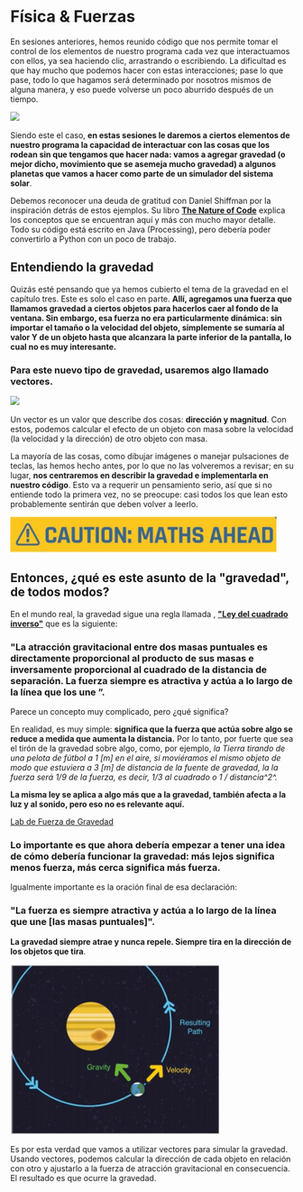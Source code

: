 # Física & Fuerzas

En sesiones anteriores, hemos reunido código que nos permite tomar el control de los elementos de nuestro programa cada vez que interactuamos con ellos, ya sea haciendo clic, arrastrando o escribiendo. La dificultad es que hay mucho que podemos hacer con estas interacciones; pase lo que pase, todo lo que hagamos será determinado por nosotros mismos de alguna manera, y eso puede volverse un poco aburrido después de un tiempo. 

![](https://media.giphy.com/media/LRxbk6xYZzHSVrwHd5/giphy.gif)

Siendo este el caso, **en estas sesiones le daremos a ciertos elementos de nuestro programa la capacidad de interactuar con las cosas que los rodean sin que tengamos que hacer nada: vamos a agregar gravedad (o mejor dicho, movimiento que se asemeja mucho gravedad) a algunos planetas que vamos a hacer como parte de un simulador del sistema solar**.

Debemos reconocer una deuda de gratitud con Daniel Shiffman por la inspiración detrás de estos ejemplos. Su libro [**The Nature of Code**](https://natureofcode.com/) explica los conceptos que se encuentran aquí y más con mucho mayor detalle. Todo su código está escrito en Java (Processing), pero debería poder convertirlo a Python con un poco de trabajo.

## Entendiendo la gravedad

Quizás esté pensando que ya hemos cubierto el tema de la gravedad en el capítulo tres. Este es solo el caso en parte. **Allí, agregamos una fuerza que llamamos gravedad a ciertos objetos para hacerlos caer al fondo de la ventana. Sin embargo, esa fuerza no era particularmente dinámica: sin importar el tamaño o la velocidad del objeto, simplemente se sumaría al valor Y de un objeto hasta que alcanzara la parte inferior de la pantalla, lo cual no es muy interesante.**

### Para este nuevo tipo de gravedad, usaremos algo llamado vectores.
![](https://media.giphy.com/media/3o7aDa022Z5JIgsKkg/giphy.gif)

Un vector es un valor que describe dos cosas: **dirección y magnitud**. Con estos, podemos calcular el efecto de un objeto con masa sobre la velocidad (la velocidad y la dirección) de otro objeto con masa. 

La mayoría de las cosas, como dibujar imágenes o manejar pulsaciones de teclas, las hemos hecho antes, por lo que no las volveremos a revisar; en su lugar, **nos centraremos en describir la gravedad e implementarla en nuestro código**. Esto va a requerir un pensamiento serio, así que si no entiende todo la primera vez, no se preocupe: casi todos los que lean esto probablemente sentirán que deben volver a leerlo.

![](https://github.com/Ezzzzzzzzzzzzzz/Taller_PyG/blob/master/PracticasPyG/Practica6/MathsAhead.JPG)

## Entonces, ¿qué es este asunto de la "gravedad", de todos modos?

En el mundo real, la gravedad sigue una regla llamada , **["Ley del cuadrado inverso"](https://es.wikipedia.org/wiki/Ley_de_la_inversa_del_cuadrado)** que es la siguiente: 

### "La atracción gravitacional entre dos masas puntuales es directamente proporcional al producto de sus masas e inversamente proporcional al cuadrado de la distancia de separación. La fuerza siempre es atractiva y actúa a lo largo de la línea que los une ”.

Parece un concepto muy complicado, pero ¿qué significa?

En realidad, es muy simple: **significa que la fuerza que actúa sobre algo se reduce a medida que aumenta la distancia.** Por lo tanto, por fuerte que sea el tirón de la gravedad sobre algo, como, por ejemplo, *la Tierra tirando de una pelota de fútbol a 1 [m] en el aire, si moviéramos el mismo objeto de modo que estuviera a 3 [m] de distancia de la fuente de gravedad, la la fuerza será 1/9 de la fuerza, es decir, 1/3 al cuadrado o 1 / distancia^2^.*

**La misma ley se aplica a algo más que a la gravedad, también afecta a la luz y al sonido, pero eso no es relevante aquí.** 

[Lab de Fuerza de Gravedad](https://phet.colorado.edu/sims/html/gravity-force-lab-basics/latest/gravity-force-lab-basics_es.html)

### Lo importante es que ahora debería empezar a tener una idea de cómo debería funcionar la gravedad: más lejos significa menos fuerza, más cerca significa más fuerza. 

Igualmente importante es la oración final de esa declaración:

### "La fuerza es siempre atractiva y actúa a lo largo de la línea que une [las masas puntuales]". 

**La gravedad siempre atrae y nunca repele. Siempre tira en la dirección de los objetos que tira**. 

![](https://github.com/Ezzzzzzzzzzzzzz/Taller_PyG/blob/master/PracticasPyG/Practica6/eart.JPG)

Es por esta verdad que vamos a utilizar vectores para simular la gravedad. Usando vectores, podemos calcular la dirección de cada objeto en relación con otro y ajustarlo a la fuerza de atracción gravitacional en consecuencia. El resultado es que ocurre la gravedad.

<!--stackedit_data:
eyJoaXN0b3J5IjpbLTg5OTM1MjI0Myw4Njc2OTE3MDFdfQ==
-->